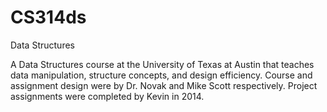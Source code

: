 # CS314ds
Data Structures


A Data Structures course at the University of Texas at Austin that teaches data manipulation, structure concepts, and design efficiency. Course and assignment design were by Dr. Novak and Mike Scott respectively. Project assignments were completed by Kevin in 2014.
